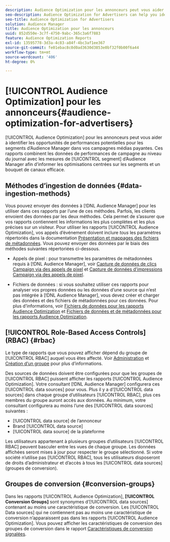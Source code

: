 ```yaml
---
description: Audience Optimization pour les annonceurs peut vous aider à identifier les opportunités de performances potentielles pour les segments d’Audience Manager dans vos campagnes médias payantes. Ces rapports combinent les données de performances de campagne au niveau du journal avec les mesures de segment d’Audience Manager afin d’informer les optimisations centrées sur les segments et un mix de canaux efficace.
seo-description: Audience Optimization for Advertisers can help you identify potential performance opportunities for Audience Manager segments across your paid media campaigns. These reports combine log-level campaign performance data with Audience Manager segment metrics to inform segment-centric optimizations and an effective channel mix.
seo-title: Audience Optimization for Advertisers
solution: Audience Manager
title: Audience Optimization pour les annonceurs
uuid: 852d550e-3c7f-4750-9abc-365c3a6f7883
feature: Audience Optimization Reports
exl-id: 13595778-3d3a-4c83-a84f-4bc3af1ee367
source-git-commit: fe01ebac8c0d0ad3630d3853e0bf32f0b00f6a44
workflow-type: tm+mt
source-wordcount: '406'
ht-degree: 0%

---
```


# [!UICONTROL Audience Optimization] pour les annonceurs{#audience-optimization-for-advertisers}

[!UICONTROL Audience Optimization] pour les annonceurs peut vous aider à identifier les opportunités de performances potentielles pour les segments d’Audience Manager dans vos campagnes médias payantes. Ces rapports combinent les données de performances de campagne au niveau du journal avec les mesures de [!UICONTROL segment] d’Audience Manager afin d’informer les optimisations centrées sur les segments et un bouquet de canaux efficace.

## Méthodes d’ingestion de données {#data-ingestion-methods}

Vous pouvez envoyer des données à [!DNL Audience Manager] pour les utiliser dans ces rapports par l’une de ces méthodes. Parfois, les clients envoient des données par les deux méthodes. Cela permet de s’assurer que vos rapports contiennent les informations les plus complètes et les plus précises sur un visiteur. Pour utiliser les rapports [!UICONTROL Audience Optimization], vos appels d’événement doivent inclure *tous* les paramètres répertoriés dans la documentation [Présentation et mappages des fichiers de métadonnées](../../../reporting/audience-optimization-reports/metadata-files-intro/metadata-file-overview.md). Vous pouvez envoyer des données par le biais des méthodes suivantes répertoriées ci-dessous.

* Appels de pixel : pour transmettre les paramètres de métadonnées requis à [!DNL Audience Manager], voir [Capture de données de clics Campaign via des appels de pixel](../../../integration/media-data-integration/click-data-pixels.md) et [Capture de données d’impressions Campaign via des appels de pixel](../../../integration/media-data-integration/impression-data-pixels.md).

* Fichiers de données : si vous souhaitez utiliser ces rapports pour analyser vos propres données ou les données d’une source qui n’est pas intégrée à [!DNL Audience Manager], vous devez créer et charger des données et des fichiers de métadonnées pour ces données. Pour plus d’informations, voir [Fichiers de données pour les rapports Audience Optimization](../../../reporting/audience-optimization-reports/metadata-files-intro/datafiles-intro.md) et [Fichiers de données et de métadonnées pour les rapports Audience Optimization](../../../reporting/audience-optimization-reports/metadata-files-intro/metadata-files-intro.md).

## [!UICONTROL Role-Based Access Controls] (RBAC) {#rbac}

Le type de rapports que vous pouvez afficher dépend du groupe de [!UICONTROL RBAC] auquel vous êtes affecté. Voir [Administration](../../../features/administration/administration-overview.md) et [Création d’un groupe](../../../features/administration/administration-overview.md#create-group) pour plus d’informations.

Des sources de données doivent être configurées pour que les groupes de [!UICONTROL RBAC] puissent afficher les rapports [!UICONTROL Audience Optimization]. Votre consultant [!DNL Audience Manager] configurera ces [!UICONTROL data sources] pour vous. Plus il y a d’[!UICONTROL data sources] dans chaque groupe d’utilisateurs [!UICONTROL RBAC], plus ces membres du groupe auront accès aux données. Au minimum, votre consultant configurera au moins l’une des [!UICONTROL data sources] suivantes :

* [!UICONTROL data source] de l’annonceur
* Brand [!UICONTROL data source]
* [!UICONTROL data source] de la plateforme

Les utilisateurs appartenant à plusieurs groupes d’utilisateurs [!UICONTROL RBAC] peuvent basculer entre les vues de chaque groupe. Les données affichées seront mises à jour pour respecter le groupe sélectionné. Si votre société n’utilise pas [!UICONTROL RBAC], tous les utilisateurs disposeront de droits d’administrateur et d’accès à tous les [!UICONTROL data sources] (groupes de conversion).

## Groupes de conversion {#conversion-groups}

Dans les rapports [!UICONTROL Audience Optimization], **[!UICONTROL Conversion Groups]** sont synonymes d’[!UICONTROL data sources] contenant au moins une caractéristique de conversion. Les [!UICONTROL Data sources] qui ne contiennent pas au moins une caractéristique de conversion n’apparaissent pas dans les rapports [!UICONTROL Audience Optimization]. Vous pouvez afficher les caractéristiques de conversion des groupes de conversion dans le rapport [Caractéristiques de conversion signalées](../../../reporting/audience-optimization-reports/aor-advertisers/reported-conversion-traits.md).
